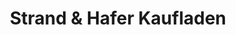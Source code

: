 ---
title: "Strand & Hafer Kaufladen"
url: /boergerende-rethwisch/strand-und-hafer-kaufladen/
shop: Kiosk
---